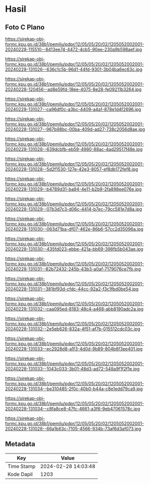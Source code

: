 # Hasil

## Foto C Plano

https://sirekap-obj-formc.kpu.go.id/38b1/pemilu/pdpr/12/05/05/20/02/1205052002001-20240228-115510--8413ee74-4472-4cb5-90ee-230a9b598aef.jpg

https://sirekap-obj-formc.kpu.go.id/38b1/pemilu/pdpr/12/05/05/20/02/1205052002001-20240228-131026--636c1c5b-96d1-44fd-9301-3b04ba6ec63c.jpg

https://sirekap-obj-formc.kpu.go.id/38b1/pemilu/pdpr/12/05/05/20/02/1205052002001-20240228-120456--ad8e59fd-18ee-4075-8e28-fe09211b3264.jpg

https://sirekap-obj-formc.kpu.go.id/38b1/pemilu/pdpr/12/05/05/20/02/1205052002001-20240228-131027--ca96df0c-a3bc-4409-a4a1-878e1d4f2696.jpg

https://sirekap-obj-formc.kpu.go.id/38b1/pemilu/pdpr/12/05/05/20/02/1205052002001-20240228-131027--967b98bc-00ba-409d-ad27-738c2056d8ae.jpg

https://sirekap-obj-formc.kpu.go.id/38b1/pemilu/pdpr/12/05/05/20/02/1205052002001-20240228-131028--639dcbfb-eb59-4980-88ac-4ad29517f48e.jpg

https://sirekap-obj-formc.kpu.go.id/38b1/pemilu/pdpr/12/05/05/20/02/1205052002001-20240228-131028--5d2f1530-127e-42e3-8057-ef8db172fef8.jpg

https://sirekap-obj-formc.kpu.go.id/38b1/pemilu/pdpr/12/05/05/20/02/1205052002001-20240228-131029--b4789d31-ba94-4e11-b2b9-2fa898ee076e.jpg

https://sirekap-obj-formc.kpu.go.id/38b1/pemilu/pdpr/12/05/05/20/02/1205052002001-20240228-131029--07b3d7c3-d06c-4414-b7ec-79cc581e7d8a.jpg

https://sirekap-obj-formc.kpu.go.id/38b1/pemilu/pdpr/12/05/05/20/02/1205052002001-20240228-131030--063d71ba-df07-462e-86b6-57cc2d35096a.jpg

https://sirekap-obj-formc.kpu.go.id/38b1/pemilu/pdpr/12/05/05/20/02/1205052002001-20240228-131030--435fd023-ebbe-421a-bb69-398fb5b043ae.jpg

https://sirekap-obj-formc.kpu.go.id/38b1/pemilu/pdpr/12/05/05/20/02/1205052002001-20240228-131031--82b72432-245b-43b3-a0af-7179076ce7fb.jpg

https://sirekap-obj-formc.kpu.go.id/38b1/pemilu/pdpr/12/05/05/20/02/1205052002001-20240228-131031--381bf93d-cfdc-44cc-92a2-f3c1fbd0be54.jpg

https://sirekap-obj-formc.kpu.go.id/38b1/pemilu/pdpr/12/05/05/20/02/1205052002001-20240228-131032--caa095ed-8183-48c4-a468-abb8190adc2a.jpg

https://sirekap-obj-formc.kpu.go.id/38b1/pemilu/pdpr/12/05/05/20/02/1205052002001-20240228-131032--2e5eb626-832a-4f51-af7b-015512cdc03c.jpg

https://sirekap-obj-formc.kpu.go.id/38b1/pemilu/pdpr/12/05/05/20/02/1205052002001-20240228-131033--ec2928d8-a1f3-4d0d-9b89-804b6f3ee401.jpg

https://sirekap-obj-formc.kpu.go.id/38b1/pemilu/pdpr/12/05/05/20/02/1205052002001-20240228-131033--1043c033-3b01-48d3-ad72-548a9f1f2f1e.jpg

https://sirekap-obj-formc.kpu.go.id/38b1/pemilu/pdpr/12/05/05/20/02/1205052002001-20240228-131034--be310485-2f0c-40b0-b44a-c8e1edd79ca9.jpg

https://sirekap-obj-formc.kpu.go.id/38b1/pemilu/pdpr/12/05/05/20/02/1205052002001-20240228-131034--c8fa8ce8-47fc-4661-a3f6-9eb47061578c.jpg

https://sirekap-obj-formc.kpu.go.id/38b1/pemilu/pdpr/12/05/05/20/02/1205052002001-20240228-131026--66a1b63c-7105-4566-934b-73af6d3af073.jpg


## Metadata

| Key        | Value               |
| ---------- | ------------------- |
| Time Stamp | 2024-02-28 14:03:48 |
| Kode Dapil | 1203                |



